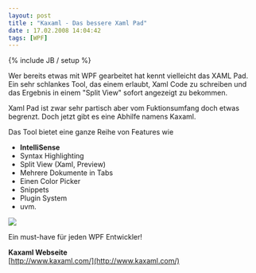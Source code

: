 ```yaml
---
layout: post
title : "Kaxaml - Das bessere Xaml Pad"
date : 17.02.2008 14:04:42
tags: [WPF]
---
```

{% include JB / setup %}

Wer bereits etwas mit WPF gearbeitet hat kennt vielleicht das XAML Pad. Ein sehr schlankes Tool, das einem erlaubt, Xaml Code zu schreiben und das Ergebnis in einem "Split View" sofort angezeigt zu bekommen.

Xaml Pad ist zwar sehr partisch aber vom Fuktionsumfang doch etwas begrenzt. Doch jetzt gibt es eine Abhilfe namens Kaxaml.

Das Tool bietet eine ganze Reihe von Features wie

*   **IntelliSense**
*   Syntax Highlighting
*   Split View (Xaml, Preview)
*   Mehrere Dokumente in Tabs
*   Einen Color Picker
*   Snippets
*   Plugin System
*   uvm. 

![](http://www.kaxaml.com/images/screenshot_small.jpg) 

Ein must-have für jeden WPF Entwickler!

**Kaxaml Webseite**  
[http://www.kaxaml.com/](http://www.kaxaml.com/)
